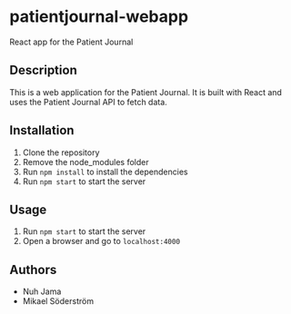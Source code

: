 # patientjournal-webapp
React app for the Patient Journal

## Description
This is a web application for the Patient Journal. It is built with React and uses the Patient Journal API to fetch data.

## Installation
1. Clone the repository
2. Remove the node_modules folder
3. Run `npm install` to install the dependencies
4. Run `npm start` to start the server

## Usage
1. Run `npm start` to start the server
2. Open a browser and go to `localhost:4000`

## Authors
- Nuh Jama
- Mikael Söderström